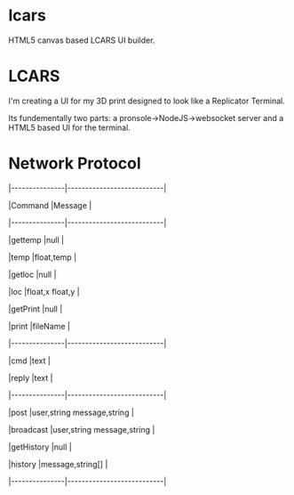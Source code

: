 lcars
=====

HTML5 canvas based LCARS UI builder.

LCARS
=====

I'm creating a UI for my 3D print designed to look like a Replicator Terminal.

Its fundementally two parts: a pronsole->NodeJS->websocket server and a HTML5 based UI for the terminal.

Network Protocol
================

|---------------|---------------------------|

|Command        |Message                    |

|---------------|---------------------------|

|gettemp        |null                       |

|temp           |float,temp                 |

|getloc         |null                       |

|loc		    |float,x float,y            |

|getPrint	    |null                       |

|print		    |fileName                   |

|---------------|---------------------------|

|cmd		    |text                       |

|reply		    |text                       |

|---------------|---------------------------|

|post		    |user,string message,string |

|broadcast	    |user,string message,string |

|getHistory     |null                       |

|history		|message,string[]           |

|---------------|---------------------------|

